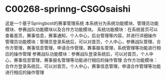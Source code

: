 # C00268-sprinng-CSGOsaishi
这是一个基于Springboot的赛事管理系统 本系统分为系统功能模块、管理员功能模块、参赛战队功能模块以及合作方功能模块。 系统功能模块：在系统首页可以查看首页，赛事信息，赛事通知，个人中心，后台管理等内容，并进行详细操作 管理员功能模块：管理员登录系统后，可以对首页，个人中心，参赛战队管理，合作方管理，赛事信息管理，申请合作管理，赛事报名管理，系统管理等功能进行相应的操作管理 参赛战队功能模块：参赛战队登录系统后，可以对首页，个人中心，赛事信息管理，赛事报名管理等功能进行相应的操作管理 合作方功能模块：合作方登录系统后，可以对首页，个人中心，赛事信息管理，申请合作管理等功能进行相应的操作管理
